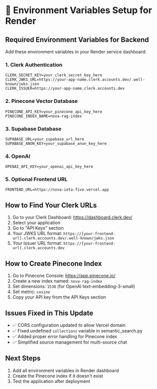 # 🔧 Environment Variables Setup for Render

## Required Environment Variables for Backend

Add these environment variables in your Render service dashboard:

### 1. Clerk Authentication
```
CLERK_SECRET_KEY=your_clerk_secret_key_here
CLERK_JWKS_URL=https://your-app-name.clerk.accounts.dev/.well-known/jwks.json
CLERK_ISSUER=https://your-app-name.clerk.accounts.dev
```

### 2. Pinecone Vector Database
```
PINECONE_API_KEY=your_pinecone_api_key_here
PINECONE_INDEX_NAME=nova-rag-index
```

### 3. Supabase Database
```
SUPABASE_URL=your_supabase_url_here
SUPABASE_ANON_KEY=your_supabase_anon_key_here
```

### 4. OpenAI
```
OPENAI_API_KEY=your_openai_api_key_here
```

### 5. Optional Frontend URL
```
FRONTEND_URL=https://nova-iota-five.vercel.app
```

## How to Find Your Clerk URLs

1. Go to your Clerk Dashboard: https://dashboard.clerk.dev/
2. Select your application
3. Go to "API Keys" section
4. Your JWKS URL format: `https://[your-frontend-url].clerk.accounts.dev/.well-known/jwks.json`
5. Your Issuer URL format: `https://[your-frontend-url].clerk.accounts.dev`

## How to Create Pinecone Index

1. Go to Pinecone Console: https://app.pinecone.io/
2. Create a new index named: `nova-rag-index`
3. Set dimensions: `1536` (for OpenAI text-embedding-3-small)
4. Set metric: `cosine`
5. Copy your API key from the API Keys section

## Issues Fixed in This Update

- ✅ CORS configuration updated to allow Vercel domain
- ✅ Fixed undefined `collections` variable in semantic_search.py
- ✅ Added proper error handling for Pinecone index
- ✅ Simplified source management for multi-source chat

## Next Steps

1. Add all environment variables in Render dashboard
2. Create the Pinecone index if it doesn't exist
3. Test the application after deployment
